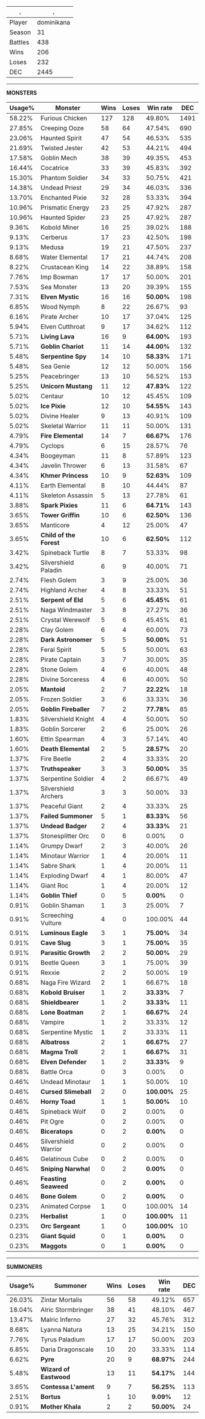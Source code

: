 .|.
|-|-
Player|dominikana
Season|31
Battles|438
Wins|206
Loses|232
DEC|2445

---
**MONSTERS**

Usage%|Monster|Wins|Loses|Win rate|DEC|
-|-|-|-|-|-|
58.22%|Furious Chicken|127|128|49.80%|1491|
27.85%|Creeping Ooze|58|64|47.54%|690|
23.06%|Haunted Spirit|47|54|46.53%|535|
21.69%|Twisted Jester|42|53|44.21%|494|
17.58%|Goblin Mech|38|39|49.35%|453|
16.44%|Cocatrice|33|39|45.83%|392|
15.30%|Phantom Soldier|34|33|50.75%|421|
14.38%|Undead Priest|29|34|46.03%|336|
13.70%|Enchanted Pixie|32|28|53.33%|394|
10.96%|Prismatic Energy|23|25|47.92%|287|
10.96%|Haunted Spider|23|25|47.92%|287|
9.36%|Kobold Miner|16|25|39.02%|188|
9.13%|Cerberus|17|23|42.50%|198|
9.13%|Medusa|19|21|47.50%|237|
8.68%|Water Elemental|17|21|44.74%|208|
8.22%|Crustacean King|14|22|38.89%|158|
7.76%|Imp Bowman|17|17|50.00%|201|
7.53%|Sea Monster|13|20|39.39%|155|
7.31%|**Elven Mystic**|16|16|**50.00%**|198|
6.85%|Wood Nymph|8|22|26.67%|93|
6.16%|Pirate Archer|10|17|37.04%|125|
5.94%|Elven Cutthroat|9|17|34.62%|112|
5.71%|**Living Lava**|16|9|**64.00%**|193|
5.71%|**Goblin Chariot**|11|14|**44.00%**|132|
5.48%|**Serpentine Spy**|14|10|**58.33%**|171|
5.48%|Sea Genie|12|12|50.00%|156|
5.25%|Peacebringer|13|10|56.52%|153|
5.25%|**Unicorn Mustang**|11|12|**47.83%**|122|
5.02%|Centaur|10|12|45.45%|109|
5.02%|**Ice Pixie**|12|10|**54.55%**|143|
5.02%|Divine Healer|9|13|40.91%|109|
5.02%|Skeletal Warrior|11|11|50.00%|131|
4.79%|**Fire Elemental**|14|7|**66.67%**|176|
4.79%|Cyclops|6|15|28.57%|76|
4.34%|Boogeyman|11|8|57.89%|123|
4.34%|Javelin Thrower|6|13|31.58%|67|
4.34%|**Khmer Princess**|10|9|**52.63%**|109|
4.11%|Earth Elemental|8|10|44.44%|87|
4.11%|Skeleton Assassin|5|13|27.78%|61|
3.88%|**Spark Pixies**|11|6|**64.71%**|143|
3.65%|**Tower Griffin**|10|6|**62.50%**|136|
3.65%|Manticore|4|12|25.00%|47|
3.65%|**Child of the Forest**|10|6|**62.50%**|112|
3.42%|Spineback Turtle|8|7|53.33%|98|
3.42%|Silvershield Paladin|6|9|40.00%|71|
2.74%|Flesh Golem|3|9|25.00%|36|
2.74%|Highland Archer|4|8|33.33%|51|
2.51%|**Serpent of Eld**|5|6|**45.45%**|61|
2.51%|Naga Windmaster|3|8|27.27%|36|
2.51%|Crystal Werewolf|5|6|45.45%|61|
2.28%|Clay Golem|6|4|60.00%|73|
2.28%|**Dark Astronomer**|5|5|**50.00%**|51|
2.28%|Feral Spirit|5|5|50.00%|63|
2.28%|Pirate Captain|3|7|30.00%|35|
2.28%|Stone Golem|4|6|40.00%|48|
2.28%|Divine Sorceress|4|6|40.00%|50|
2.05%|**Mantoid**|2|7|**22.22%**|18|
2.05%|Frozen Soldier|3|6|33.33%|36|
2.05%|**Goblin Fireballer**|7|2|**77.78%**|85|
1.83%|Silvershield Knight|4|4|50.00%|50|
1.83%|Goblin Sorcerer|2|6|25.00%|26|
1.60%|Ettin Spearman|4|3|57.14%|40|
1.60%|**Death Elemental**|2|5|**28.57%**|20|
1.37%|Fire Beetle|2|4|33.33%|20|
1.37%|**Truthspeaker**|3|3|**50.00%**|35|
1.37%|Serpentine Soldier|4|2|66.67%|49|
1.37%|Silvershield Archers|3|3|50.00%|33|
1.37%|Peaceful Giant|2|4|33.33%|25|
1.37%|**Failed Summoner**|5|1|**83.33%**|56|
1.37%|**Undead Badger**|2|4|**33.33%**|21|
1.37%|Stonesplitter Orc|0|6|0.00%|0|
1.14%|Grumpy Dwarf|2|3|40.00%|26|
1.14%|Minotaur Warrior|1|4|20.00%|11|
1.14%|Sabre Shark|1|4|20.00%|11|
1.14%|Exploding Dwarf|4|1|80.00%|47|
1.14%|Giant Roc|1|4|20.00%|12|
1.14%|**Goblin Thief**|0|5|**0.00%**|0|
0.91%|Goblin Shaman|1|3|25.00%|7|
0.91%|Screeching Vulture|4|0|100.00%|44|
0.91%|**Luminous Eagle**|3|1|**75.00%**|34|
0.91%|**Cave Slug**|3|1|**75.00%**|35|
0.91%|**Parasitic Growth**|2|2|**50.00%**|29|
0.91%|Beetle Queen|3|1|75.00%|39|
0.91%|Rexxie|2|2|50.00%|19|
0.68%|Naga Fire Wizard|2|1|66.67%|18|
0.68%|**Kobold Bruiser**|1|2|**33.33%**|7|
0.68%|**Shieldbearer**|1|2|**33.33%**|11|
0.68%|**Lone Boatman**|2|1|**66.67%**|24|
0.68%|Vampire|1|2|33.33%|12|
0.68%|Serpentine Mystic|1|2|33.33%|11|
0.68%|**Albatross**|2|1|**66.67%**|27|
0.68%|**Magma Troll**|2|1|**66.67%**|31|
0.68%|**Elven Defender**|1|2|**33.33%**|9|
0.68%|Battle Orca|0|3|0.00%|0|
0.46%|Undead Minotaur|1|1|50.00%|10|
0.46%|**Cursed Slimeball**|2|0|**100.00%**|25|
0.46%|**Horny Toad**|1|1|**50.00%**|10|
0.46%|Spineback Wolf|0|2|0.00%|0|
0.46%|Pit Ogre|0|2|0.00%|0|
0.46%|**Biceratops**|0|2|**0.00%**|0|
0.46%|Silvershield Warrior|0|2|0.00%|0|
0.46%|Gelatinous Cube|0|2|0.00%|0|
0.46%|**Sniping Narwhal**|0|2|**0.00%**|0|
0.46%|**Feasting Seaweed**|0|2|**0.00%**|0|
0.46%|**Bone Golem**|0|2|**0.00%**|0|
0.23%|Animated Corpse|1|0|100.00%|14|
0.23%|**Herbalist**|1|0|**100.00%**|11|
0.23%|**Orc Sergeant**|1|0|**100.00%**|10|
0.23%|**Giant Squid**|0|1|**0.00%**|0|
0.23%|**Maggots**|0|1|**0.00%**|0|

---
**SUMMONERS**

Usage%|Summoner|Wins|Loses|Win rate|DEC|
-|-|-|-|-|-|
26.03%|Zintar Mortalis|56|58|49.12%|657|
18.04%|Alric Stormbringer|38|41|48.10%|467|
13.47%|Malric Inferno|27|32|45.76%|312|
8.68%|Lyanna Natura|13|25|34.21%|150|
7.76%|Tyrus Paladium|17|17|50.00%|203|
6.85%|Daria Dragonscale|10|20|33.33%|114|
6.62%|**Pyre**|20|9|**68.97%**|244|
5.48%|**Wizard of Eastwood**|13|11|**54.17%**|144|
3.65%|**Contessa L'ament**|9|7|**56.25%**|113|
2.51%|**Bortus**|1|10|**9.09%**|12|
0.91%|**Mother Khala**|2|2|**50.00%**|24|
